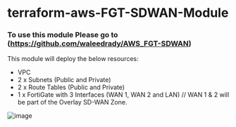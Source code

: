 # terraform-aws-FGT-SDWAN-Module
### To use this module Please go to (https://github.com/waleedrady/AWS_FGT-SDWAN) 

This module will deploy the below resources:

- VPC
- 2 x Subnets (Public and Private)
- 2 x Route Tables (Public and Private)
- 1 x FortiGate with 3 Interfaces (WAN 1, WAN 2 and LAN) // WAN 1 & 2 will be part of the Overlay SD-WAN Zone.



![image](https://user-images.githubusercontent.com/82145296/116877964-a7c0e400-abec-11eb-81bc-fb71bf31c4a9.png)
